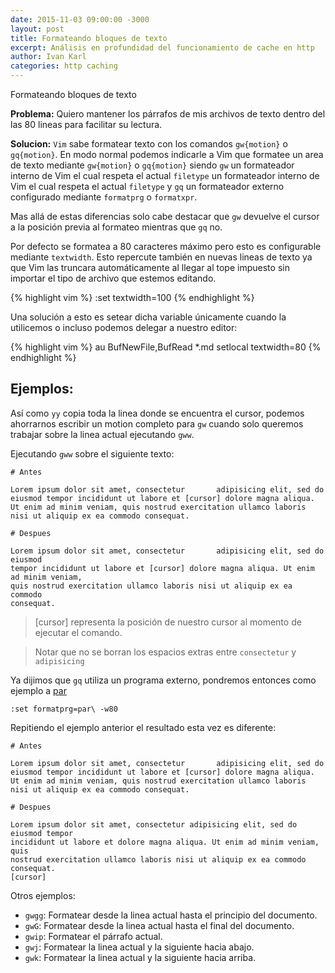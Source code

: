 ```yaml
---
date: 2015-11-03 09:00:00 -3000
layout: post
title: Formateando bloques de texto
excerpt: Análisis en profundidad del funcionamiento de cache en http
author: Ivan Karl
categories: http caching
---
```


Formateando bloques de texto

**Problema:** Quiero mantener los párrafos de mis archivos de texto dentro del
las 80 lineas para facilitar su lectura.

<!-- more -->
**Solucion:** `Vim` sabe formatear texto con los comandos `gw{motion}` o
`gq{motion}`.
En modo normal podemos indicarle a Vim que formatee un area de texto mediante
`gw{motion}` o `gq{motion}` siendo `gw` un formateador interno de Vim el cual
respeta el actual `filetype` un formateador interno de Vim el cual respeta el
actual `filetype` y `gq` un formateador externo configurado mediante `formatprg`
o `formatxpr`.

Mas allá de estas diferencias solo cabe destacar que `gw` devuelve el cursor a
la posición previa al formateo mientras que `gq` no.

Por defecto se formatea a 80 caracteres máximo pero esto es configurable
mediante `textwidth`. Esto repercute también en nuevas lineas de texto ya que
Vim las truncara automáticamente al llegar al tope impuesto sin importar el tipo
de archivo que estemos editando.

{% highlight vim %}
:set textwidth=100
{% endhighlight %}

Una solución a esto es setear dicha variable únicamente cuando la utilicemos o
incluso podemos delegar a nuestro editor:

{% highlight vim %}
au BufNewFile,BufRead *.md setlocal textwidth=80
{% endhighlight %}

Ejemplos:
---------

Así como `yy` copia toda la linea donde se encuentra el cursor, podemos
ahorrarnos escribir un motion completo para `gw` cuando solo queremos trabajar
sobre la linea actual ejecutando `gww`.

Ejecutando `gww` sobre el siguiente texto:

```
# Antes

Lorem ipsum dolor sit amet, consectetur       adipisicing elit, sed do eiusmod tempor incididunt ut labore et [cursor] dolore magna aliqua. Ut enim ad minim veniam, quis nostrud exercitation ullamco laboris nisi ut aliquip ex ea commodo consequat.

# Despues

Lorem ipsum dolor sit amet, consectetur       adipisicing elit, sed do eiusmod
tempor incididunt ut labore et [cursor] dolore magna aliqua. Ut enim ad minim veniam,
quis nostrud exercitation ullamco laboris nisi ut aliquip ex ea commodo
consequat.
```

> [cursor] representa la posición de nuestro cursor al momento de ejecutar el
comando.

> Notar que no se borran los espacios extras entre `consectetur` y `adipisicing`

Ya dijimos que `gq` utiliza un programa externo, pondremos entonces como ejemplo
a [par][]

```vim
:set formatprg=par\ -w80
```

Repitiendo el ejemplo anterior el resultado esta vez es diferente:

```
# Antes

Lorem ipsum dolor sit amet, consectetur       adipisicing elit, sed do eiusmod tempor incididunt ut labore et [cursor] dolore magna aliqua. Ut enim ad minim veniam, quis nostrud exercitation ullamco laboris nisi ut aliquip ex ea commodo consequat.

# Despues

Lorem ipsum dolor sit amet, consectetur adipisicing elit, sed do eiusmod tempor
incididunt ut labore et dolore magna aliqua. Ut enim ad minim veniam, quis
nostrud exercitation ullamco laboris nisi ut aliquip ex ea commodo consequat.
[cursor]
```

[par]: http://www.nicemice.net/par/


Otros ejemplos:

- `gwgg`: Formatear desde la linea actual hasta el principio del documento.
- `gwG`: Formatear desde la linea actual hasta el final del documento.
- `gwip`: Formatear el párrafo actual.
- `gwj`: Formatear la linea actual y la siguiente hacia abajo.
- `gwk`: Formatear la linea actual y la siguiente hacia arriba.


